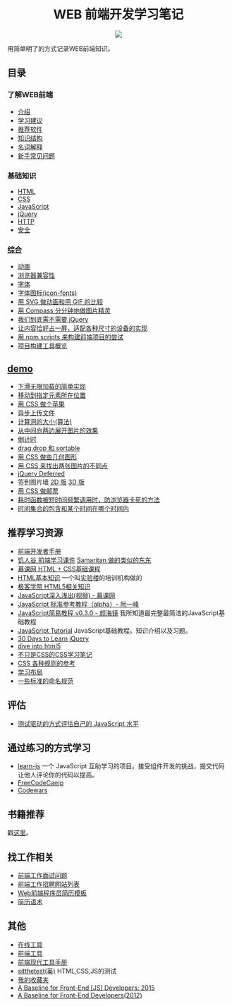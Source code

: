 <h1 align="center">WEB 前端开发学习笔记</h1>
<p align="center">
<a href="https://gitter.im/iamjoel/front-end-note"><img src="https://badges.gitter.im/Join Chat.svg"></a>
</p>

用简单明了的方式记录WEB前端知识。

## 目录
### 了解WEB前端
* [介绍](detail/intro/about.md)
* [学习建议](detail/intro/suggest.md)
* [推荐软件](detail/software)
* [知识结构](detail/knowledge-structure.md)
* [名词解释](detail/noun-explain.md)
* [新手常见问题](detail/FAQ.md)

### 基础知识
* [HTML](detail/html)
* [CSS](detail/css)
* [JavaScript](detail/js)
* [jQuery](detail/jQuery/)
* [HTTP](detail/http)
* [安全](detail/security)

### [综合](detail/comprehensive)
* [动画](detail/comprehensive/animate)
* [浏览器兼容性](detail/comprehensive/browser-compatibility)
* [字体](detail/comprehensive/font)
* [字体图标(icon-fonts)](detail/comprehensive/iconfont)
* [用 SVG 做动画和用 GIF 的比较](detail/comprehensive/svg-vs-gif)
* [用 Compass 分分钟地做图片精灵](detail/comprehensive/compass-css-sprite)
* [我们到底需不需要 jQuery](detail/comprehensive/need-jQuery-or-not)
* [让内容恰好占一屏，适配各种尺寸的设备的实现](detail/comprehensive/adapt-to-one-page)
* [用 npm scripts 来构建前端项目的尝试](detail/comprehensive/use-npm-script)
* [项目构建工具概览](detail/comprehensive/build-tool)

## [demo](demo)
* [下滑无限加载的简单实现](demo/infinate-scroll)
* [移动到指定元素所在位置](demo/anim-to-some-place-in-certain)
* [用 CSS 做个苹果](demo/apple-icon)
* [异步上传文件](demo/aysn-file-upload)
* [计算洞的大小(算法)](demo/caculateHoleSize)
* [从中间向两边展开图片的效果](demo/center-open)
* [倒计时](demo/count-time)
* [drag,drop 和 sortable](demo/drag-and-drop-and-sortable)
* [用 CSS 做些几何图形](demo/css-shape)
* [用 CSS 来找出两张图片的不同点](demo/img-differ-use-css)
* [jQuery Deferred](demo/promise)
* 签到图片墙 [2D 版](demo/sign-in-anim/2d-photo-wall.html) [3D 版](demo/sign-in-anim/3d-photo-wall.html)
* [用 CSS 做邮票](demo/stamp)
* [耗时函数被短时间频繁调用时，防浏览器卡死的方法](demo/throttle)
* [时间集合的包含和某个时间在哪个时间内](demo/time-compare-and-in)

## 推荐学习资源
* [前端开发者手册](https://dwqs.gitbooks.io/frontenddevhandbook/content/index.html)
* [饥人谷 前端学习课件](http://book.jirengu.com/fe/index.html) [Samaritan 做的类似的东东](http://samaritan89.github.io/f2e/index.html)
* [慕课网 HTML + CSS基础课程](http://www.imooc.com/learn/9)
* [HTML基本知识](http://www.jianshu.com/notebooks/536331/latest) 一个叫[实验楼](http://www.shiyanlou.com/)的培训机构做的
* [极客学院 HTML5相关知识](http://www.jikexueyuan.com/path/html5/)
* [JavaScript深入浅出(视频) - 慕课网](http://www.imooc.com/learn/277)
* [JavaScript 标准参考教程（alpha）- 阮一峰](http://javascript.ruanyifeng.com/)
* [JavaScript简易教程 v0.3.0 - 颜海镜](http://yanhaijing.com/basejs/) 我所知道最完整最简洁的JavaScript基础教程
* [JavaScript Tutorial](http://javascript.info/) JavaScript基础教程。知识介绍以及习题。
* [30 Days to Learn jQuery](http://code.tutsplus.com/courses/30-days-to-learn-jquery)
* [dive into html5](http://diveintohtml5.info/table-of-contents.html)
* [不只是CSS的CSS学习笔记](http://segmentfault.com/bookmark/1230000002426520)
* [CSS 各种规则的参考](http://tympanus.net/codrops/css_reference/)
* [学习布局](http://zh.learnlayout.com/)
* [一些标准的命名规范](http://www.html-js.com/article/JS-rookie-in-the-rookie-began-to-learn-some-standard-naming-conventions-to-fly)


## 评估
* [测试驱动的方式评估自己的 JavaScript 水平](https://github.com/rmurphey/js-assessment)

## 通过练习的方式学习
* [learn-js](https://github.com/nimojs/learn-js) 一个 JavaScript 互助学习的项目。接受组件开发的挑战，提交代码让他人评论你的代码以提高。
* [FreeCodeCamp](http://www.freecodecamp.com/)
* [Codewars](http://www.codewars.com/)

## 书籍推荐
戳[这里](books)。

## 找工作相关
* [前端工作面试问题](https://github.com/h5bp/Front-end-Developer-Interview-Questions/tree/master/Translations/Chinese)
* [前端工作招聘网站列表](https://dwqs.gitbooks.io/frontenddevhandbook/content/practice/front-end-jobs.html)
* [Web前端程序员简历模板](https://github.com/geekcompany/ResumeSample/blob/master/web.md)
* [简历语术](others/resume.md)


## 其他
* [在线工具](bookmark/tool.md)
* [前端工具](https://github.com/codylindley/frontend-tools)
* [前端现代工具手册](https://github.com/tooling/book-of-modern-frontend-tooling)
* [sitthetest(英)](https://sitthetest.com/tests) HTML,CSS,JS的测试
* [我的收藏夹](bookmark/)
* [A Baseline for Front-End [JS] Developers: 2015](http://rmurphey.com/blog/2015/03/23/a-baseline-for-front-end-developers-2015/)
* [A Baseline for Front-End Developers(2012)](http://rmurphey.com/blog/2012/04/12/a-baseline-for-front-end-developers/)
